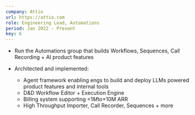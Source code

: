 ```yaml
---
company: Attio
url: https://attio.com
role: Engineering Lead, Automations
period: Jan 2022 - Present
key: 6
---
```

- Run the Automations group that builds Workflows, Sequences, Call Recording + AI product features

- Architected and implemented:
  -  Agent framework enabling engs to build and deploy LLMs powered product features and internal tools
  -  D&D Workflow Editor + Execution Engine
  -  Billing system supporting <$1M to +$10M ARR
  -  High Throughput Importer, Call Recorder, Sequences + more
